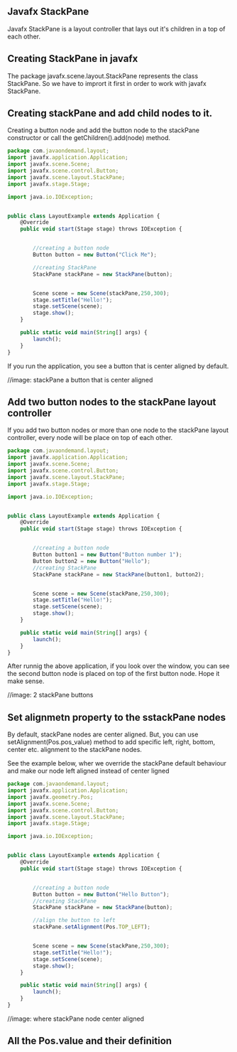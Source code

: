 ##  Javafx StackPane

Javafx StackPane is a layout controller that lays out it's children in a top of each other.

## Creating StackPane in javafx

The package javafx.scene.layout.StackPane represents the class StackPane. So we have to imprort it first in order to work with javafx StackPane.

## Creating stackPane and add child nodes to it.

Creating a button node and add the button node to the stackPane constructor or call the getChildren().add(node) method.

```js
package com.javaondemand.layout;
import javafx.application.Application;
import javafx.scene.Scene;
import javafx.scene.control.Button;
import javafx.scene.layout.StackPane;
import javafx.stage.Stage;

import java.io.IOException;


public class LayoutExample extends Application {
    @Override
    public void start(Stage stage) throws IOException {


        //creating a button node
        Button button = new Button("Click Me");

        //creating StackPane
        StackPane stackPane = new StackPane(button);


        Scene scene = new Scene(stackPane,250,300);
        stage.setTitle("Hello!");
        stage.setScene(scene);
        stage.show();
    }

    public static void main(String[] args) {
        launch();
    }
}
```
If you run the application, you see a button that is center aligned by default. 

//image: stackPane a button that is center aligned

## Add two button nodes to the stackPane layout controller

If you add two button nodes or more than one node to the stackPane layout controller, every node will be place on top of each other.

```js
package com.javaondemand.layout;
import javafx.application.Application;
import javafx.scene.Scene;
import javafx.scene.control.Button;
import javafx.scene.layout.StackPane;
import javafx.stage.Stage;

import java.io.IOException;


public class LayoutExample extends Application {
    @Override
    public void start(Stage stage) throws IOException {


        //creating a button node
        Button button1 = new Button("Button number 1");
        Button button2 = new Button("Hello");
        //creating StackPane
        StackPane stackPane = new StackPane(button1, button2);


        Scene scene = new Scene(stackPane,250,300);
        stage.setTitle("Hello!");
        stage.setScene(scene);
        stage.show();
    }

    public static void main(String[] args) {
        launch();
    }
}

```

After runnig the above application, if you look over the window, you can see the second button node is placed on top of the first button node. Hope it make sense.

//image: 2 stackPane buttons

## Set alignmetn property to the sstackPane nodes

By default, stackPane nodes are center aligned. But, you can use setAlignment(Pos.pos_value) method to add specific left, right, bottom, center etc. alignment to the stackPane nodes.

See the example below, wher we override the stackPane default behaviour and make our node left aligned instead of center ligned

```js
package com.javaondemand.layout;
import javafx.application.Application;
import javafx.geometry.Pos;
import javafx.scene.Scene;
import javafx.scene.control.Button;
import javafx.scene.layout.StackPane;
import javafx.stage.Stage;

import java.io.IOException;


public class LayoutExample extends Application {
    @Override
    public void start(Stage stage) throws IOException {


        //creating a button node
        Button button = new Button("Hello Button");
        //creating StackPane
        StackPane stackPane = new StackPane(button);

        //align the button to left
        stackPane.setAlignment(Pos.TOP_LEFT);


        Scene scene = new Scene(stackPane,250,300);
        stage.setTitle("Hello!");
        stage.setScene(scene);
        stage.show();
    }

    public static void main(String[] args) {
        launch();
    }
}

```

//image: where stackPane node center aligned

## All the Pos.value and their definition